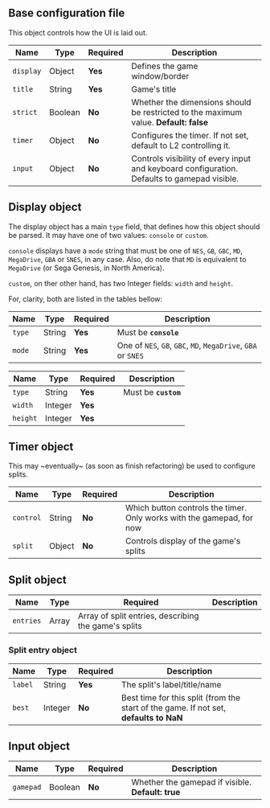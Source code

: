 ## Base configuration file

This object controls how the UI is laid out.

| **Name** | **Type** | **Required** | **Description** |
| --- | --- | --- | --- |
| `display` | Object | **Yes** | Defines the game window/border |
| `title` | String | **Yes** | Game's title |
| `strict` | Boolean | **No** | Whether the dimensions should be restricted to the maximum value. **Default: false** |
| `timer` | Object | **No** | Configures the timer. If not set, default to L2 controlling it. |
| `input` | Object | **No** | Controls visibility of every input and keyboard configuration. Defaults to gamepad visible. |


## Display object

The display object has a main `type` field, that defines how this object
should be parsed. It may have one of two values: `console` or `custom`.

`console` displays have a `mode` string that must be one of `NES`, `GB`,
`GBC`, `MD`, `MegaDrive`, `GBA` or `SNES`, in any case. Also, do note that
`MD` is equivalent to `MegaDrive` (or Sega Genesis, in North America).

`custom`, on ther other hand, has two Integer fields: `width` and `height`.

For, clarity, both are listed in the tables bellow:

| **Name** | **Type** | **Required** | **Description** |
| --- | --- | --- | --- |
| `type` | String | **Yes** | Must be **`console`** |
| `mode` | String | **Yes** | One of `NES`, `GB`, `GBC`, `MD`, `MegaDrive`, `GBA` or `SNES` |

| **Name** | **Type** | **Required** | **Description** |
| --- | --- | --- | --- |
| `type` | String | **Yes** | Must be **`custom`** |
| `width` | Integer | **Yes** | |
| `height` | Integer | **Yes** | |


## Timer object

This may \~eventually\~ (as soon as finish refactoring) be used to configure
splits.

| **Name** | **Type** | **Required** | **Description** |
| --- | --- | --- | --- |
| `control` | String | **No** | Which button controls the timer. Only works with the gamepad, for now |
| `split` | Object | **No** | Controls display of the game's splits |


## Split object

| **Name** | **Type** | **Required** | **Description** |
| --- | --- | --- | --- |
| `entries` | Array | Array of split entries, describing the game's splits |

### Split entry object

| **Name** | **Type** | **Required** | **Description** |
| --- | --- | --- | --- |
| `label` | String | **Yes** | The split's label/title/name |
| `best` | Integer | **No** | Best time for this split (from the start of the game. If not set, **defaults to NaN** |


## Input object

| **Name** | **Type** | **Required** | **Description** |
| --- | --- | --- | --- |
| `gamepad` | Boolean | **No** | Whether the gamepad if visible. **Default: true** |
